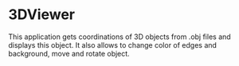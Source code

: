 # 3DViewer
This application gets coordinations of 3D objects from .obj files and displays this object. It also allows to change color of edges and background, 
move and rotate object.
